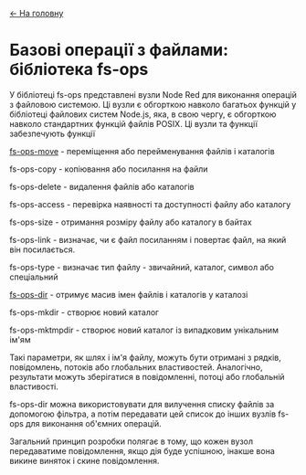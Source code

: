 [<- На головну](../)

# Базові операції з файлами: бібліотека fs-ops 

У бібліотеці fs-ops представлені вузли Node Red для виконання операцій з
файловою системою. Ці вузли є обгорткою навколо багатьох функцій у
бібліотеці файлових систем Node.js, яка, в свою чергу, є обгорткою
навколо стандартних функцій файлів POSIX. Ці вузли та функції
забезпечують функції

[fs-ops-move](move.md) - переміщення або перейменування файлів і каталогів

fs-ops-copy - копіювання або посилання на файли

fs-ops-delete - видалення файлів або каталогів

fs-ops-access - перевірка наявності та доступності файлу або каталогу

fs-ops-size - отримання розміру файлу або каталогу в байтах

fs-ops-link - визначає, чи є файл посиланням і повертає файл, на який
він посилається.

fs-ops-type - визначає тип файлу - звичайний, каталог, символ або
спеціальний

[fs-ops-dir](dir.md) - отримує масив імен файлів і каталогів у каталозі

fs-ops-mkdir - створює новий каталог

fs-ops-mktmpdir - створює новий каталог із випадковим унікальним ім\'ям

Такі параметри, як шлях і ім\'я файлу, можуть бути отримані з рядків,
повідомлень, потоків або глобальних властивостей. Аналогічно, результати
можуть зберігатися в повідомленні, потоці або глобальній властивості.

fs-ops-dir можна використовувати для вилучення списку файлів за
допомогою фільтра, а потім передавати цей список до інших вузлів fs-ops
для виконання об\'ємних операцій.

Загальний принцип розробки полягає в тому, що кожен вузол передаватиме
повідомлення, якщо дія буде успішною, інакше вона викине виняток і скине
повідомлення.